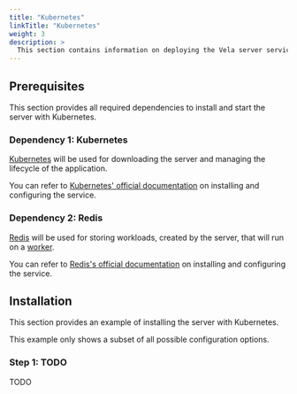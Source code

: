 ```yaml
---
title: "Kubernetes"
linkTitle: "Kubernetes"
weight: 3
description: >
  This section contains information on deploying the Vela server service with Kubernetes.
---
```


## Prerequisites

This section provides all required dependencies to install and start the server with Kubernetes.

### Dependency 1: Kubernetes

[Kubernetes](https://kubernetes.io/) will be used for downloading the server and managing the lifecycle of the application.

You can refer to [Kubernetes' official documentation](https://kubernetes.io/docs/setup/) on installing and configuring the service.

### Dependency 2: Redis

[Redis](https://redis.io/) will be used for storing workloads, created by the server, that will run on a [worker](/docs/installation/worker/).

You can refer to [Redis's official documentation](https://redis.io/topics/quickstart/) on installing and configuring the service.

## Installation

This section provides an example of installing the server with Kubernetes.

This example only shows a subset of all possible configuration options.

### Step 1: TODO

TODO
